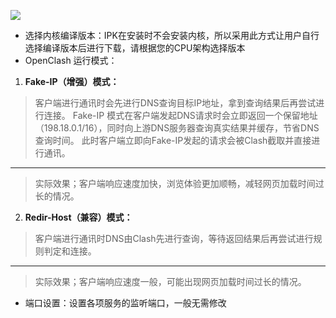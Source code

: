 ![](https://github.com/vernesong/OpenClash/raw/master/img/set1.png)
* 选择内核编译版本：IPK在安装时不会安装内核，所以采用此方式让用户自行选择编译版本后进行下载，请根据您的CPU架构选择版本
* OpenClash 运行模式：
 1. **Fake-IP（增强）模式：**
> 客户端进行通讯时会先进行DNS查询目标IP地址，拿到查询结果后再尝试进行连接。
> Fake-IP 模式在客户端发起DNS请求时会立即返回一个保留地址（198.18.0.1/16），同时向上游DNS服务器查询真实结果并缓存，节省DNS查询时间。
> 此时客户端立即向Fake-IP发起的请求会被Clash截取并直接进行通讯。
***
> 实际效果；客户端响应速度加快，浏览体验更加顺畅，减轻网页加载时间过长的情况。
 2. **Redir-Host（兼容）模式：**
> 客户端进行通讯时DNS由Clash先进行查询，等待返回结果后再尝试进行规则判定和连接。
***
> 实际效果；客户端响应速度一般，可能出现网页加载时间过长的情况。

* 端口设置：设置各项服务的监听端口，一般无需修改